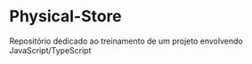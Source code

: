# Physical-Store
Repositório dedicado ao treinamento de um projeto envolvendo JavaScript/TypeScript
